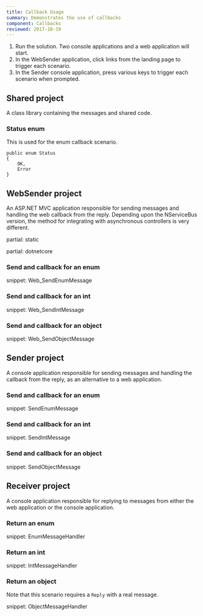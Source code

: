 ```yaml
---
title: Callback Usage
summary: Demonstrates the use of callbacks
component: Callbacks
reviewed: 2017-10-19
---
```


 1. Run the solution. Two console applications and a web application will start.
 1. In the WebSender application, click links from the landing page to trigger each scenario.
 1. In the Sender console application, press various keys to trigger each scenario when prompted.


## Shared project

A class library containing the messages and shared code.


### Status enum

This is used for the enum callback scenario.

```
public enum Status
{
    OK,
    Error
}
```


## WebSender project

An ASP.NET MVC application responsible for sending messages and handling the web callback from the reply. Depending upon the NServiceBus version, the method for integrating with asynchronous controllers is very different.

partial: static

partial: dotnetcore

### Send and callback for an enum

snippet: Web_SendEnumMessage


### Send and callback for an int

snippet: Web_SendIntMessage


### Send and callback for an object

snippet: Web_SendObjectMessage


## Sender project

A console application responsible for sending messages and handling the callback from the reply, as an alternative to a web application.


### Send and callback for an enum

snippet: SendEnumMessage


### Send and callback for an int

snippet: SendIntMessage


### Send and callback for an object

snippet: SendObjectMessage


## Receiver project

A console application responsible for replying to messages from either the web application or the console application.


### Return an enum

snippet: EnumMessageHandler


### Return an int

snippet: IntMessageHandler


### Return an object

Note that this scenario requires a `Reply` with a real message.

snippet: ObjectMessageHandler
